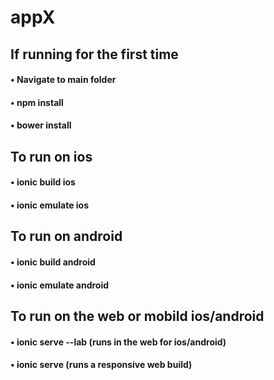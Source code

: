 # appX

## If running for the first time
#### • Navigate to main folder
#### • npm install
#### • bower install

## To run on ios
#### • ionic build ios
#### • ionic emulate ios

## To run on android
#### • ionic build android
#### • ionic emulate android

## To run on the web or mobild ios/android
#### • ionic serve --lab (runs in the web for ios/android)
#### • ionic serve (runs a responsive web build)
